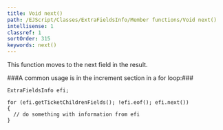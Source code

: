 ```yaml
---
title: Void next()
path: /EJScript/Classes/ExtraFieldsInfo/Member functions/Void next()
intellisense: 1
classref: 1
sortOrder: 315
keywords: next()
---
```


This function moves to the next field in the result.



###A common usage is in the increment section in a for loop:###


    ExtraFieldsInfo efi;
    
    for (efi.getTicketChildrenFields(); !efi.eof(); efi.next())
    {
      // do something with information from efi
    }


